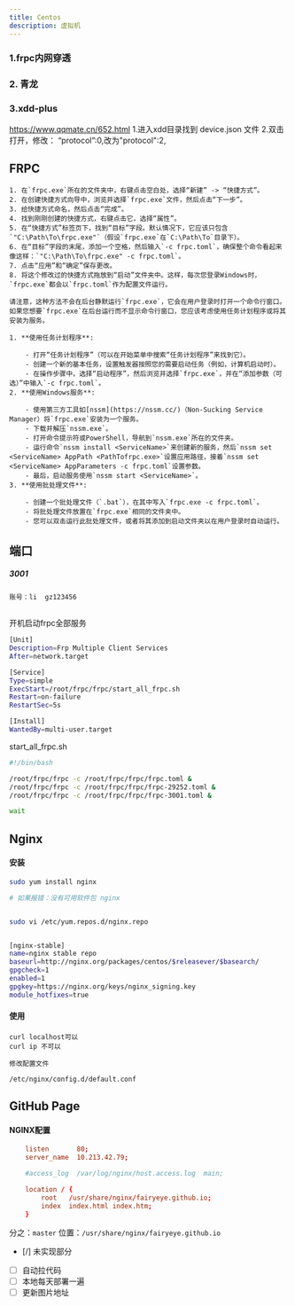 ```yaml
---
title: Centos
description: 虚拟机
---
```



### 1.frpc内网穿透



### 2. 青龙
### 3.xdd-plus

https://www.qqmate.cn/652.html
1.进入xdd目录找到 device.json 文件
2.双击打开，修改： “protocol”:0,改为"protocol":2,



## FRPC

```
1. 在`frpc.exe`所在的文件夹中，右键点击空白处，选择“新建” -> “快捷方式”。
2. 在创建快捷方式向导中，浏览并选择`frpc.exe`文件，然后点击“下一步”。
3. 给快捷方式命名，然后点击“完成”。
4. 找到刚刚创建的快捷方式，右键点击它，选择“属性”。
5. 在“快捷方式”标签页下，找到“目标”字段。默认情况下，它应该只包含`"C:\Path\To\frpc.exe"`（假设`frpc.exe`在`C:\Path\To`目录下）。
6. 在“目标”字段的末尾，添加一个空格，然后输入`-c frpc.toml`，确保整个命令看起来像这样：`"C:\Path\To\frpc.exe" -c frpc.toml`。
7. 点击“应用”和“确定”保存更改。
8. 将这个修改过的快捷方式拖放到“启动”文件夹中。这样，每次您登录Windows时，`frpc.exe`都会以`frpc.toml`作为配置文件运行。

请注意，这种方法不会在后台静默运行`frpc.exe`，它会在用户登录时打开一个命令行窗口。如果您想要`frpc.exe`在后台运行而不显示命令行窗口，您应该考虑使用任务计划程序或将其安装为服务。
```


```
1. **使用任务计划程序**:
    
    - 打开“任务计划程序”（可以在开始菜单中搜索“任务计划程序”来找到它）。
    - 创建一个新的基本任务，设置触发器按照您的需要启动任务（例如，计算机启动时）。
    - 在操作步骤中，选择“启动程序”，然后浏览并选择`frpc.exe`，并在“添加参数（可选）”中输入`-c frpc.toml`。
2. **使用Windows服务**:
    
    - 使用第三方工具如[nssm](https://nssm.cc/)（Non-Sucking Service Manager）将`frpc.exe`安装为一个服务。
    - 下载并解压`nssm.exe`。
    - 打开命令提示符或PowerShell，导航到`nssm.exe`所在的文件夹。
    - 运行命令`nssm install <ServiceName>`来创建新的服务，然后`nssm set <ServiceName> AppPath <PathTofrpc.exe>`设置应用路径，接着`nssm set <ServiceName> AppParameters -c frpc.toml`设置参数。
    - 最后，启动服务使用`nssm start <ServiceName>`。
3. **使用批处理文件**:
    
    - 创建一个批处理文件（`.bat`），在其中写入`frpc.exe -c frpc.toml`。
    - 将批处理文件放置在`frpc.exe`相同的文件夹中。
    - 您可以双击运行此批处理文件，或者将其添加到启动文件夹以在用户登录时自动运行。
```



## 端口

#####  3001   


`账号：li  gz123456`






##


开机启动frpc全部服务


```sh
[Unit]
Description=Frp Multiple Client Services
After=network.target

[Service]
Type=simple
ExecStart=/root/frpc/frpc/start_all_frpc.sh
Restart=on-failure
RestartSec=5s

[Install]
WantedBy=multi-user.target
```

start_all_frpc.sh

```sh
#!/bin/bash

/root/frpc/frpc -c /root/frpc/frpc/frpc.toml &
/root/frpc/frpc -c /root/frpc/frpc/frpc-29252.toml &
/root/frpc/frpc -c /root/frpc/frpc/frpc-3001.toml &

wait
```



## Nginx

#### 安装

```sh
sudo yum install nginx

# 如果报错：没有可用软件包 nginx


sudo vi /etc/yum.repos.d/nginx.repo


[nginx-stable]
name=nginx stable repo
baseurl=http://nginx.org/packages/centos/$releasever/$basearch/
gpgcheck=1
enabled=1
gpgkey=https://nginx.org/keys/nginx_signing.key
module_hotfixes=true

```

#### 使用 

```
curl localhost可以
curl ip 不可以

修改配置文件

/etc/nginx/config.d/default.conf
```


## GitHub Page

#### NGINX配置

```conf
    listen       80;
    server_name  10.213.42.79;

    #access_log  /var/log/nginx/host.access.log  main;

    location / {
        root   /usr/share/nginx/fairyeye.github.io;
        index  index.html index.htm;
    }
```


分之：`master`
位置：`/usr/share/nginx/fairyeye.github.io`



- [/] 未实现部分

- [ ] 自动拉代码
- [ ] 本地每天部署一遍
- [ ] 更新图片地址